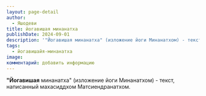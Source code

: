 ```yaml
---
layout: page-detail
author:
  - Яшодеви
title: йогавишая минанатха
publishDate: 2024-09-01
description: '"Йогавишая минанатха" (изложение йоги Минанатхом) - текст, написанный махасиддхом Матсиендранатхом.'
tags:
  - йогавишайя-минанатха
image: 
комментарий: добавить информацию
---
```

**"Йогавишая** минанатха" (изложение йоги Минанатхом) - текст, написанный махасиддхом Матсиендранатхом.

